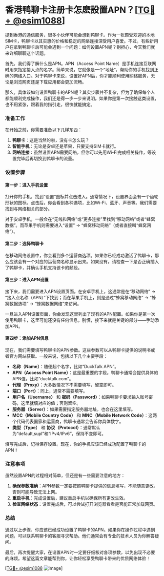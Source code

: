 # 香港鸭聊卡注册卡怎麽設置APN？[[TG💪+ @esim1088](https://t.me/s/esim1088)]

提到香港的通信服务，很多小伙伴可能会想到鸭聊卡。作为一张颇受欢迎的本地SIM卡，鸭聊卡以其实惠的价格和稳定的网络连接深受用户喜爱。不过，有些新用户在拿到鸭聊卡后可能会遇到一个问题：如何设置APN呢？别担心，今天我们就来详细聊聊这个话题。

首先，我们得了解什么是APN。APN（Access Point Name）是手机连接互联网时用来指定接入点的名字。简单来说，它就像是一个“地址”，帮助你的手机找到正确的网络入口。对于鸭聊卡来说，设置好APN后，你才能顺利使用网络服务，无论是浏览网页还是下载应用都会更加流畅。

那么，具体该如何设置鸭聊卡的APN呢？其实步骤并不复杂，但为了确保每个人都能顺利完成操作，我们还是得一步一步来说明。如果你是第一次接触这类设置，也不用紧张，跟着我的指引走，很快就能搞定。

### 准备工作

在开始之前，你需要准备以下几样东西：
1. **鸭聊卡**：这是当然的啦，没有卡怎么玩？
2. **智能手机**：无论是安卓还是苹果，只要支持SIM卡就行。
3. **网络连接**：虽然设置APN需要网络，但你可以先用Wi-Fi完成相关操作，等设置完毕后再切换到鸭聊卡的流量。

### 设置步骤

#### 第一步：进入手机设置

打开你的手机，找到“设置”图标并点击进入。通常情况下，设置界面会有一个齿轮形状的图标。点击后，你会看到各种选项，比如Wi-Fi、蓝牙、声音等。我们需要找到与网络相关的部分。

对于安卓手机，一般会在“无线和网络”或“更多连接”里找到“移动网络”或者“蜂窝数据”。而苹果手机则需要进入“设置” -> “蜂窝移动网络”（或者直接叫“蜂窝网络”）。

#### 第二步：选择鸭聊卡

在移动网络设置中，你会看到多个运营商选项。如果你已经成功激活了鸭聊卡，那么应该会有一个对应的运营商名称显示出来。如果没有，请检查一下是否正确插入了鸭聊卡，并确认手机支持该卡的频段。

#### 第三步：进入APN设置

接下来，我们需要进入APN设置页面。在安卓手机上，这通常是在“移动网络” -> “接入点名称（APN）”下找到；而在苹果手机上，则是通过“蜂窝移动网络” -> “蜂窝数据选项” -> “蜂窝数据网络”来访问。

一旦进入APN设置页面，你会发现这里列出了现有的APN配置。如果你是第一次使用鸭聊卡，这里可能还没有任何信息。别慌，接下来就是关键的部分——手动添加APN。

#### 第四步：添加APN信息

现在，我们需要填写鸭聊卡的APN参数。这些参数可以从鸭聊卡提供的说明书或者官方网站获取。一般来说，包括以下几个主要字段：

- **名称（Name）**：随便起个名字，比如“DuckTalk APN”。
- **APN（Access Point Name）**：这是最重要的字段，鸭聊卡通常会提供具体的APN值，比如“ducktalk.com”。
- **代理（Proxy）**：大多数情况下不需要填写，留空即可。
- **端口（Port）**：同上，通常不需要填写。
- **用户名（Username）** 和 **密码（Password）**：如果鸭聊卡要求输入账号密码，这里就填对应的值；否则留空。
- **服务器（Server）**：如果需要指定服务器地址，也会在这里填写。
- **MCC（Mobile Country Code）** 和 **MNC（Mobile Network Code）**：这两个代码代表国家和运营商，鸭聊卡通常会告诉你具体数字。
- **类型（Type）** 和 **协议（Protocol）**：通常默认为“default,supl”和“IPv4/IPv6”，保持不变即可。

填写完成后，记得保存设置。现在，你的手机应该已经成功配置了鸭聊卡的APN！

### 注意事项

虽然设置APN的过程相对简单，但还是有一些需要注意的地方：

1. **确保参数准确**：APN参数一定要按照鸭聊卡提供的信息填写，不能随意更改，否则可能导致无法上网。
2. **重启手机**：完成设置后，建议重启手机以确保所有更改生效。
3. **检查网络状态**：设置完成后，可以尝试打开浏览器看看是否能正常加载网页。

### 总结

通过以上步骤，你应该已经成功设置了鸭聊卡的APN。如果你在操作过程中遇到问题，可以联系鸭聊卡的客服寻求帮助。他们通常会有专业的技术人员为你解答疑问。

最后，再次提醒大家，在设置APN时一定要仔细核对各项参数，以免出现不必要的麻烦。希望这篇文章能帮到你，让你轻松享受鸭聊卡带来的优质网络体验！

[[TG💪+ @esim1088](https://t.me/s/esim1088) ![Image](https://i.postimg.cc/4NQfJmqS/Snipaste-2025-05-13-00-14-12.png)]